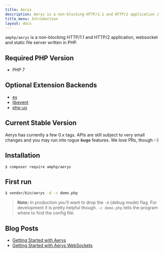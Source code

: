 ```yaml
---
title: Aerys
description: Aerys is a non-blocking HTTP/1.1 and HTTP/2 application / websocket / static file server.
title_menu: Introduction
layout: docs
---
```


`amphp/aerys` is a non-blocking HTTP/1.1 and HTTP/2 application, websocket and static file server written in PHP.

## Required PHP Version

- PHP 7

## Optional Extension Backends

- [ev](https://pecl.php.net/package/ev)
- [libevent](https://pecl.php.net/package/libevent)
- [php-uv](https://github.com/bwoebi/php-uv)

## Current Stable Version

Aerys has currently a few 0.x tags. APIs are still subject to very small changes and you may run into rogue <s>bugs</s> features. We love PRs, though :-)

## Installation

```plain
$ composer require amphp/aerys
```

## First run

```bash
$ vendor/bin/aerys -d -c demo.php
```

> **Note:** In production you'll want to drop the `-d` (debug mode) flag. For development it is pretty helpful though. `-c demo.php` tells the program where to find the config file.

## Blog Posts

 - [Getting Started with Aerys](http://blog.kelunik.com/2015/10/21/getting-started-with-aerys.html)
 - [Getting Started with Aerys WebSockets](http://blog.kelunik.com/2015/10/20/getting-started-with-aerys-websockets.html)

